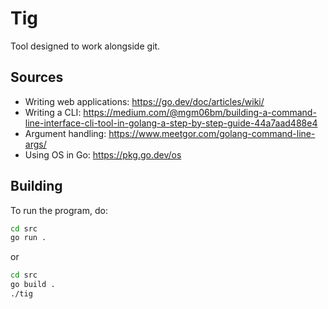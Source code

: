 # Tig
Tool designed to work alongside git.

## Sources
- Writing web applications: https://go.dev/doc/articles/wiki/
- Writing a CLI: https://medium.com/@mgm06bm/building-a-command-line-interface-cli-tool-in-golang-a-step-by-step-guide-44a7aad488e4
- Argument handling: https://www.meetgor.com/golang-command-line-args/
- Using OS in Go: https://pkg.go.dev/os

## Building
To run the program, do:
```sh
cd src
go run .
```
or
```sh
cd src
go build .
./tig
```
